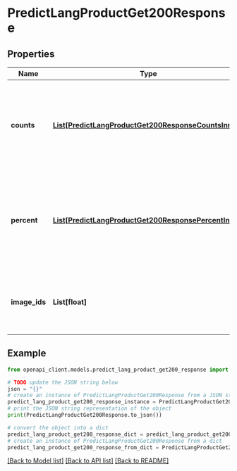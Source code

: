 # PredictLangProductGet200Response


## Properties

Name | Type | Description | Notes
------------ | ------------- | ------------- | -------------
**counts** | [**List[PredictLangProductGet200ResponseCountsInner]**](PredictLangProductGet200ResponseCountsInner.md) | the number of words detected for each language, over all images, sorted by descending count  | [optional] 
**percent** | [**List[PredictLangProductGet200ResponsePercentInner]**](PredictLangProductGet200ResponsePercentInner.md) | the percentage of words detected for each language, over all images, sorted by descending percentage  | [optional] 
**image_ids** | **List[float]** | the IDs of the images that were used to generate the predictions  | [optional] 

## Example

```python
from openapi_client.models.predict_lang_product_get200_response import PredictLangProductGet200Response

# TODO update the JSON string below
json = "{}"
# create an instance of PredictLangProductGet200Response from a JSON string
predict_lang_product_get200_response_instance = PredictLangProductGet200Response.from_json(json)
# print the JSON string representation of the object
print(PredictLangProductGet200Response.to_json())

# convert the object into a dict
predict_lang_product_get200_response_dict = predict_lang_product_get200_response_instance.to_dict()
# create an instance of PredictLangProductGet200Response from a dict
predict_lang_product_get200_response_from_dict = PredictLangProductGet200Response.from_dict(predict_lang_product_get200_response_dict)
```
[[Back to Model list]](../README.md#documentation-for-models) [[Back to API list]](../README.md#documentation-for-api-endpoints) [[Back to README]](../README.md)


